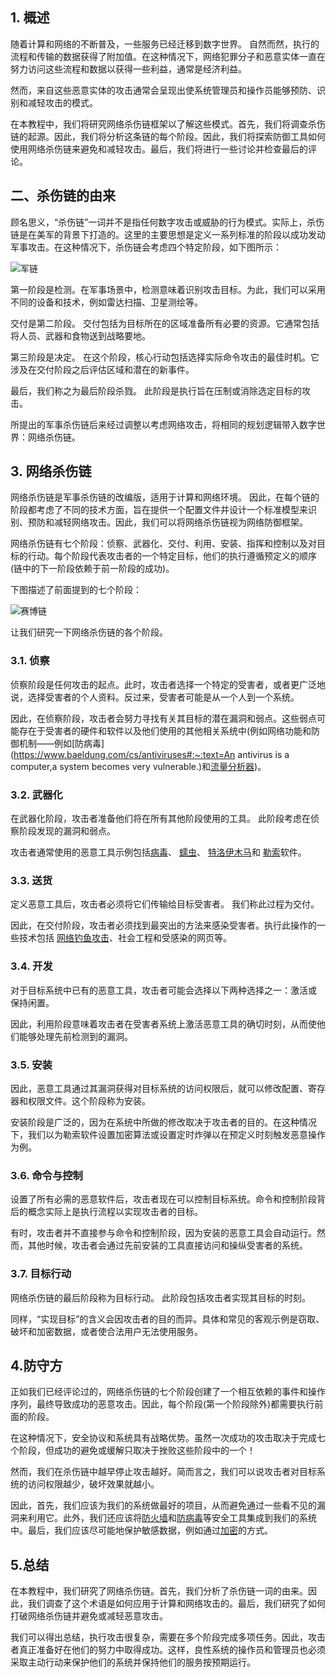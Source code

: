## 1. 概述

随着计算和网络的不断普及，一些服务已经迁移到数字世界。 自然而然，执行的流程和传输的数据获得了附加值。在这种情况下，网络犯罪分子和恶意实体一直在努力访问这些流程和数据以获得一些利益，通常是经济利益。

然而，来自这些恶意实体的攻击通常会呈现出使系统管理员和操作员能够预防、识别和减轻攻击的模式。

在本教程中，我们将研究网络杀伤链框架以了解这些模式。首先，我们将调查杀伤链的起源。因此，我们将分析这条链的每个阶段。因此，我们将探索防御工具如何使用网络杀伤链来避免和减轻攻击。最后，我们将进行一些讨论并检查最后的评论。

## 二、杀伤链的由来

顾名思义，“杀伤链”一词并不是指任何数字攻击或威胁的行为模式。实际上，杀伤链是在美军的背景下打造的。这里的主要思想是定义一系列标准的阶段以成功发动军事攻击。在这种情况下，杀伤链会考虑四个特定阶段，如下图所示：

![军链](https://www.baeldung.com/wp-content/uploads/sites/4/2022/11/1_MilitaryChain.png)

第一阶段是检测。在军事场景中，检测意味着识别攻击目标。为此，我们可以采用不同的设备和技术，例如雷达扫描、卫星测绘等。

交付是第二阶段。 交付包括为目标所在的区域准备所有必要的资源。它通常包括将人员、武器和食物送到战略要地。

第三阶段是决定。 在这个阶段，核心行动包括选择实际命令攻击的最佳时机。它涉及在交付阶段之后评估区域和潜在的新事件。

最后，我们称之为最后阶段杀戮。 此阶段是执行旨在压制或消除选定目标的攻击。

所提出的军事杀伤链后来经过调整以考虑网络攻击，将相同的规划逻辑带入数字世界：网络杀伤链。

## 3. 网络杀伤链

网络杀伤链是军事杀伤链的改编版，适用于计算和网络环境。 因此，在每个链的阶段都考虑了不同的技术方面，旨在提供一个配置文件并设计一个标准模型来识别、预防和减轻网络攻击。因此，我们可以将网络杀伤链视为网络防御框架。

网络杀伤链有七个阶段：侦察、武器化、交付、利用、安装、指挥和控制以及对目标的行动。每个阶段代表攻击者的一个特定目标，他们的执行遵循预定义的顺序(链中的下一阶段依赖于前一阶段的成功)。

下图描述了前面提到的七个阶段：

![赛博链](https://www.baeldung.com/wp-content/uploads/sites/4/2022/11/1_CyberChain.png)

让我们研究一下网络杀伤链的各个阶段。

### 3.1. 侦察

侦察阶段是任何攻击的起点。此时，攻击者选择一个特定的受害者，或者更广泛地说，选择受害者的个人资料。反过来，受害者可能是从一个人到一个系统。

因此，在侦察阶段，攻击者会努力寻找有关其目标的潜在漏洞和弱点。这些弱点可能存在于受害者的硬件和软件以及他们使用的其他相关系统中(例如网络功能和防御机制——例如[防病毒](https://www.baeldung.com/cs/antiviruses#:~:text=An antivirus is a computer,a system becomes very vulnerable.)和[流量分析器](https://www.baeldung.com/cs/ids-vs-ips))。

### 3.2. 武器化

在武器化阶段，攻击者准备他们将在所有其他阶段使用的工具。 此阶段考虑在侦察阶段发现的漏洞和弱点。

攻击者通常使用的恶意工具示例包括[病毒](https://www.baeldung.com/cs/virus-vs-worm-vs-trojan#virus)、 [蠕虫](https://www.baeldung.com/cs/virus-vs-worm-vs-trojan#worm)、 [特洛伊木马](https://www.baeldung.com/cs/virus-vs-worm-vs-trojan#trojan)和 [勒索](https://www.baeldung.com/cs/ransomware)软件。

### 3.3. 送货

定义恶意工具后，攻击者必须将它们传输给目标受害者。 我们称此过程为交付。

因此，在交付阶段，攻击者必须找到最突出的方法来感染受害者。执行此操作的一些技术包括 [网络钓鱼攻击](https://www.baeldung.com/cs/phishing-attacks)、社会工程和受感染的网页等。

### 3.4. 开发

对于目标系统中已有的恶意工具，攻击者可能会选择以下两种选择之一：激活或 保持闲置。

因此，利用阶段意味着攻击者在受害者系统上激活恶意工具的确切时刻，从而使他们能够处理先前检测到的漏洞。

### 3.5. 安装

因此，恶意工具通过其漏洞获得对目标系统的访问权限后，就可以修改配置、寄存器和权限文件。这个阶段称为安装。

安装阶段是广泛的，因为在系统中所做的修改取决于攻击者的目的。在这种情况下，我们以为勒索软件设置加密算法或设置定时炸弹以在预定义时刻触发恶意操作为例。

### 3.6. 命令与控制

设置了所有必需的恶意软件后，攻击者现在可以控制目标系统。命令和控制阶段背后的概念实际上是执行流程以实现攻击者的目标。

有时，攻击者并不直接参与命令和控制阶段，因为安装的恶意工具会自动运行。然而，其他时候，攻击者会通过先前安装的工具直接访问和操纵受害者的系统。

### 3.7. 目标行动

网络杀伤链的最后阶段称为目标行动。 此阶段包括攻击者实现其目标的时刻。

同样，“实现目标”的含义会因攻击者的目的而异。具体和常见的客观示例是窃取、破坏和加密数据，或者使合法用户无法使用服务。

## 4.防守方

正如我们已经评论过的，网络杀伤链的七个阶段创建了一个相互依赖的事件和操作序列，最终导致成功的恶意攻击。因此，每个阶段(第一个阶段除外)都需要执行前面的阶段。

在这种情况下，安全协议和系统具有战略优势。虽然一次成功的攻击取决于完成七个阶段，但成功的避免或缓解只取决于挫败这些阶段中的一个！

然而，我们在杀伤链中越早停止攻击越好。简而言之，我们可以说攻击者对目标系统的访问权限越少，破坏效果就越小。

因此，首先，我们应该为我们的系统做最好的项目，从而避免通过一些看不见的漏洞来利用它。此外，我们还应该将[防火墙](https://www.baeldung.com/cs/firewalls-stateless-vs-stateful)和[防病毒](https://www.baeldung.com/cs/antiviruses)等安全工具集成到我们的系统中。最后，我们应该尽可能地保护敏感数据，例如通过[加密](https://www.baeldung.com/cs/symmetric-vs-asymmetric-cryptography)的方式。

## 5.总结

在本教程中，我们研究了网络杀伤链。首先，我们分析了杀伤链一词的由来。因此，我们调查了这个术语是如何应用于计算和网络攻击的。最后，我们研究了如何打破网络杀伤链并避免或减轻恶意攻击。

我们可以得出总结，执行攻击很复杂，需要在多个阶段完成多项任务。因此，攻击者真正准备好在他们的努力中取得成功。这样，良性系统的操作员和管理员也必须采取主动行动来保护他们的系统并保持他们的服务按预期运行。